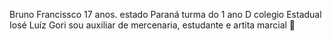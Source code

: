 Bruno Francissco
17 anos.
estado Paraná
turma do 1 ano D 
colegio Estadual Iosé Luíz Gori
sou auxiliar de mercenaria, estudante e artita marcial 
🤍
